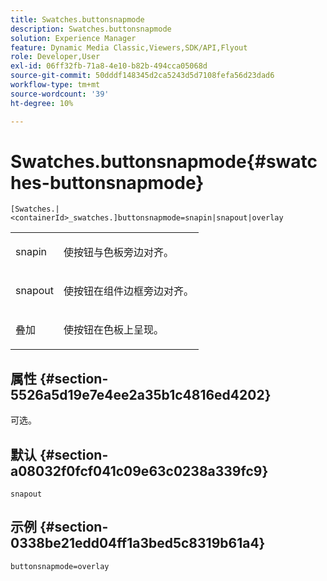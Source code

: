 ```yaml
---
title: Swatches.buttonsnapmode
description: Swatches.buttonsnapmode
solution: Experience Manager
feature: Dynamic Media Classic,Viewers,SDK/API,Flyout
role: Developer,User
exl-id: 06ff32fb-71a8-4e10-b82b-494cca05068d
source-git-commit: 50dddf148345d2ca5243d5d7108fefa56d23dad6
workflow-type: tm+mt
source-wordcount: '39'
ht-degree: 10%

---
```


# Swatches.buttonsnapmode{#swatches-buttonsnapmode}

`[Swatches.|<containerId>_swatches.]buttonsnapmode=snapin|snapout|overlay`

<table id="table_4322E3ECE9354016B891F5E7A35D6A2A"> 
 <tbody> 
  <tr> 
   <td> <p> <span class="codeph"> <span class="varname"> snapin</span> </span> </p> </td> 
   <td> <p>使按钮与色板旁边对齐。 </p> </td> 
  </tr> 
  <tr> 
   <td> <p> <span class="codeph"> <span class="varname"> snapout</span> </span> </p> </td> 
   <td> <p>使按钮在组件边框旁边对齐。 </p> </td> 
  </tr> 
  <tr> 
   <td> <p> <span class="codeph"> <span class="varname"> 叠加</span> </span> </p> </td> 
   <td> <p>使按钮在色板上呈现。 </p> </td> 
  </tr> 
 </tbody> 
</table>

## 属性 {#section-5526a5d19e7e4ee2a35b1c4816ed4202}

可选。

## 默认 {#section-a08032f0fcf041c09e63c0238a339fc9}

`snapout`

## 示例 {#section-0338be21edd04ff1a3bed5c8319b61a4}

`buttonsnapmode=overlay`
